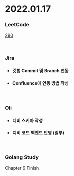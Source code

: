 # 2022.01.17
### LeetCode
[290](https://leetcode.com/problems/word-pattern/)

<br/>

### Jira
* #### 깃헙 Commit 및 Branch 연동
* #### Confluence에 연동 방법 작성

<br/>

### Oli
* #### 디비 스키마 작성
* #### 디비 코드 백엔드 반영 (일부)

<br/>

### Golang Study
Chapter 9 Finish
